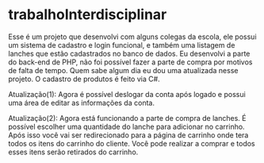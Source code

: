 # trabalhoInterdisciplinar
Esse é um projeto que desenvolvi com alguns colegas da escola, ele possui um sistema de cadastro e login funcional, e também uma listagem de lanches que estão cadastrados no banco de dados.
Eu desenvolvi a parte do back-end de PHP, não foi possível fazer a parte de compra por motivos de falta de tempo. Quem sabe algum dia eu dou uma atualizada nesse projeto.
O cadastro de produtos é feito via C#.

Atualização(1):
Agora é possível deslogar da conta após logado e possui uma área de editar as informações da conta.

Atualização(2):
Agora está funcionando a parte de compra de lanches. É possível escolher uma quantidade do lanche para adicionar no carrinho. Após isso você vai ser redirecionado para a página de carrinho onde tera todos os itens do carrinho do cliente. Você pode realizar a comprar e todos esses itens serão retirados do carrinho.
